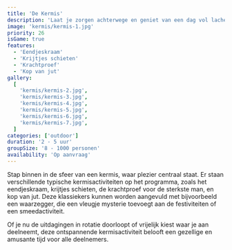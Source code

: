 ```yaml
---
title: 'De Kermis'
description: 'Laat je zorgen achterwege en geniet van een dag vol lachende gezichten en speelse momenten.'
image: 'kermis/kermis-1.jpg'
priority: 26
isGame: true
features:
  - 'Eendjeskraam'
  - 'Krijtjes schieten'
  - 'Krachtproef'
  - 'Kop van jut'
gallery:
  [
    'kermis/kermis-2.jpg',
    'kermis/kermis-3.jpg',
    'kermis/kermis-4.jpg',
    'kermis/kermis-5.jpg',
    'kermis/kermis-6.jpg',
    'kermis/kermis-7.jpg',
  ]
categories: ['outdoor']
duration: '2 - 5 uur'
groupSize: '8 - 1000 personen'
availability: 'Op aanvraag'
---
```


Stap binnen in de sfeer van een kermis, waar plezier centraal staat. Er staan verschillende typische kermisactiviteiten op het programma, zoals het eendjeskraam, krijtjes schieten, de krachtproef voor de sterkste man, en kop van jut. Deze klassiekers kunnen worden aangevuld met bijvoorbeeld een waarzegger, die een vleugje mysterie toevoegt aan de festiviteiten of een smeedactiviteit.

Of je nu de uitdagingen in rotatie doorloopt of vrijelijk kiest waar je aan deelneemt, deze ontspannende kermisactiviteit belooft een gezellige en amusante tijd voor alle deelnemers.
